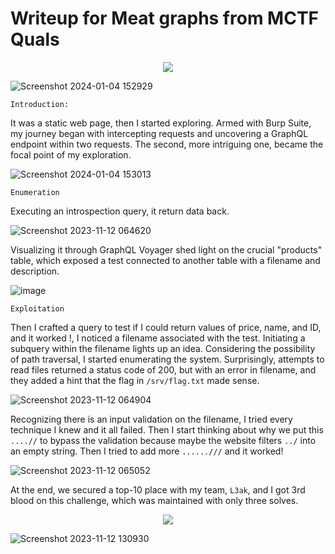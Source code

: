 # Writeup for  Meat graphs from MCTF Quals 
<p align="center">
  
<img src="https://github.com/Yazan03/CTF-writeups/assets/94278827/ec394e9e-243c-4048-836f-2c89e4830289" />

</p>

![Screenshot 2024-01-04 152929](https://github.com/Yazan03/xss/assets/94278827/ab292890-e317-40f9-a16b-9c996c49e88f)

```Introduction:```

It was a static web page, then I started exploring. Armed with Burp Suite, my journey began with intercepting requests and uncovering a GraphQL endpoint within two requests. The second, more intriguing one, became the focal point of my exploration.

![Screenshot 2024-01-04 153013](https://github.com/Yazan03/xss/assets/94278827/8311f3e4-e361-4db2-adeb-d3efe86acd12)

```Enumeration```

Executing an introspection query, it return data back.

![Screenshot 2023-11-12 064620](https://github.com/Yazan03/CTF-writeups/assets/94278827/2b09051f-003f-43c6-869e-6ee0b6e7d46a)

Visualizing it through GraphQL Voyager shed light on the crucial "products" table, which exposed a test connected to another table with a filename and description.

![image](https://github.com/Yazan03/CTF-writeups/assets/94278827/233f4945-6a5c-4821-9b9e-df7f4918056f)

```Exploitation```

Then I crafted a query to test if I could return values of price, name, and ID, and it worked !, I noticed a filename associated with the test. Initiating a subquery within the filename lights up an idea. Considering the possibility of path traversal, I started enumerating the system. Surprisingly, attempts to read files returned a status code of 200, but with an error in filename, and they added a hint that the flag in ```/srv/flag.txt``` made sense.

![Screenshot 2023-11-12 064904](https://github.com/Yazan03/CTF-writeups/assets/94278827/bfe7ece5-e72a-49e2-a340-475d15ff2dfa)

Recognizing there is an input validation on the filename, I tried every technique I knew and it all failed. Then I start thinking about why we put this ```....//``` to bypass the validation because maybe the website filters ```../``` into an empty string. Then I tried to add more ```......///``` and it worked!

![Screenshot 2023-11-12 065052](https://github.com/Yazan03/CTF-writeups/assets/94278827/f222a5f8-668e-4ad1-8611-59e2e7a1ed88)

At the end, we secured a top-10 place with my team, ```L3ak```, and I got 3rd blood on this challenge, which was maintained with only three solves.

<p align="center">
  
<img src="https://github.com/Yazan03/CTF-writeups/assets/94278827/7740d1cd-78fc-41f3-830f-2516ef110d35" />

</p>

![Screenshot 2023-11-12 130930](https://github.com/Yazan03/CTF-writeups/assets/94278827/0d4ff5c5-6f55-4b1d-aef9-e3ee976eca66)

